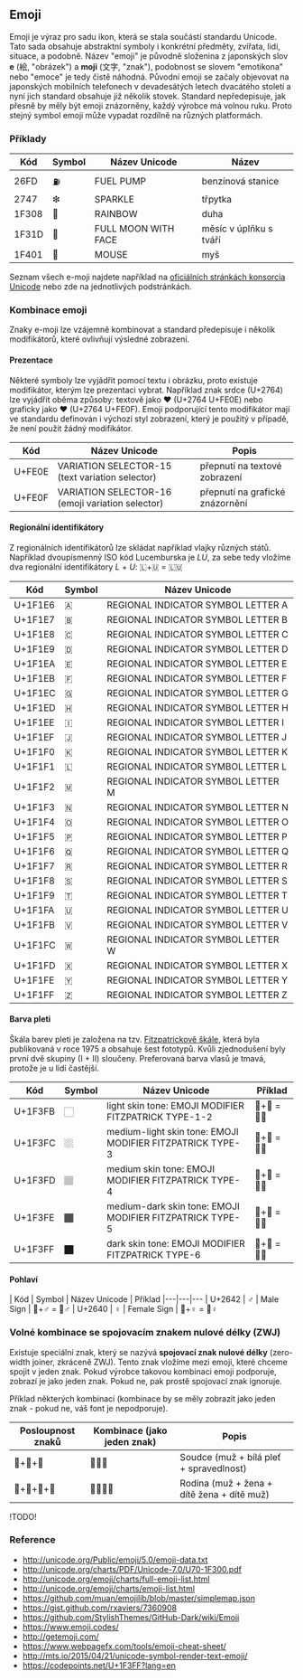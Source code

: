 ## Emoji

Emoji je výraz pro sadu ikon, která se stala součástí standardu Unicode.
Tato sada obsahuje abstraktní symboly i konkrétní předměty, zvířata, lidi, situace, a podobně.
Název "emoji" je původně složenina z japonských slov **e** (絵, "obrázek") a **moji** (文字, "znak"), podobnost se slovem "emotikona" nebo "emoce" je tedy čistě náhodná.
Původní emoji se začaly objevovat na japonských mobilních telefonech v devadesátých letech dvacátého století a nyní jich standard obsahuje již několik stovek.
Standard nepředepisuje, jak přesně by měly být emoji znázorněny, každý výrobce má volnou ruku. 
Proto stejný symbol emoji může vypadat rozdílně na různých platformách.

### Příklady

| Kód | Symbol | Název Unicode | Název
|---|---|---|---
|26FD|⛽|FUEL PUMP|benzínová stanice
|2747|❇|SPARKLE|třpytka
|1F308|🌈|RAINBOW|duha
|1F31D|🌝|FULL MOON WITH FACE|měsíc v úplňku s tváří
|1F401|🐁|MOUSE|myš

Seznam všech e-moji najdete například na [oficiálních stránkách konsorcia Unicode](http://unicode.org/emoji/charts/full-emoji-list.html) nebo zde na jednotlivých podstránkách.

### Kombinace emoji

Znaky e-moji lze vzájemně kombinovat a standard předepisuje i několik modifikátorů, které ovlivňují výsledné zobrazení.

#### Prezentace

Některé symboly lze vyjádřit pomocí textu i obrázku, proto existuje modifikátor, kterým lze prezentaci vybrat.
Například znak srdce (U+2764) lze vyjádřit oběma způsoby: textově jako ❤ (U+2764 U+FE0E) nebo graficky jako ❤️ (U+2764 U+FE0F).
Emoji podporující tento modifikátor mají ve standardu definován i výchozí styl zobrazení, který je použitý v případě, že není použit žádný modifikátor.

| Kód | Název Unicode | Popis
|---|---|---
|U+FE0E|VARIATION SELECTOR-15 (text variation selector)|přepnutí na textové zobrazení
|U+FE0F|VARIATION SELECTOR-16 (emoji variation selector)|přepnutí na grafické znázornění

#### Regionální identifikátory

Z regionálních identifikátorů lze skládat například vlajky různých států. 
Například dvoupísmenný ISO kód Lucemburska je *LU*, za sebe tedy vložíme dva regionální identifikátory *L* + *U*:
🇱+🇺 = 🇱🇺

| Kód | Symbol | Název Unicode
|---|---|---
| U+1F1E6 |🇦|REGIONAL INDICATOR SYMBOL LETTER A
| U+1F1E7 |🇧|REGIONAL INDICATOR SYMBOL LETTER B
| U+1F1E8 |🇨|REGIONAL INDICATOR SYMBOL LETTER C
| U+1F1E9 |🇩|REGIONAL INDICATOR SYMBOL LETTER D
| U+1F1EA |🇪|REGIONAL INDICATOR SYMBOL LETTER E
| U+1F1EB |🇫|REGIONAL INDICATOR SYMBOL LETTER F
| U+1F1EC |🇬|REGIONAL INDICATOR SYMBOL LETTER G
| U+1F1ED |🇭|REGIONAL INDICATOR SYMBOL LETTER H
| U+1F1EE |🇮|REGIONAL INDICATOR SYMBOL LETTER I
| U+1F1EF |🇯|REGIONAL INDICATOR SYMBOL LETTER J
| U+1F1F0 |🇰|REGIONAL INDICATOR SYMBOL LETTER K
| U+1F1F1 |🇱|REGIONAL INDICATOR SYMBOL LETTER L
| U+1F1F2 |🇲|REGIONAL INDICATOR SYMBOL LETTER M
| U+1F1F3 |🇳|REGIONAL INDICATOR SYMBOL LETTER N
| U+1F1F4 |🇴|REGIONAL INDICATOR SYMBOL LETTER O
| U+1F1F5 |🇵|REGIONAL INDICATOR SYMBOL LETTER P
| U+1F1F6 |🇶|REGIONAL INDICATOR SYMBOL LETTER Q
| U+1F1F7 |🇷|REGIONAL INDICATOR SYMBOL LETTER R
| U+1F1F8 |🇸|REGIONAL INDICATOR SYMBOL LETTER S
| U+1F1F9 |🇹|REGIONAL INDICATOR SYMBOL LETTER T
| U+1F1FA |🇺|REGIONAL INDICATOR SYMBOL LETTER U
| U+1F1FB |🇻|REGIONAL INDICATOR SYMBOL LETTER V
| U+1F1FC |🇼|REGIONAL INDICATOR SYMBOL LETTER W
| U+1F1FD |🇽|REGIONAL INDICATOR SYMBOL LETTER X
| U+1F1FE |🇾|REGIONAL INDICATOR SYMBOL LETTER Y
| U+1F1FF |🇿|REGIONAL INDICATOR SYMBOL LETTER Z

#### Barva pleti

Škála barev pleti je založena na tzv. [Fitzpatrickově škále](https://en.wikipedia.org/wiki/Fitzpatrick_scale), která byla publikovaná v roce 1975 a obsahuje šest fototypů.
Kvůli zjednodušení byly první dvě skupiny (I + II) sloučeny.
Preferovaná barva vlasů je tmavá, protože je u lidí častější.

| Kód | Symbol | Název Unicode | Příklad
|---|---|---|---
| U+1F3FB | 🏻 | light skin tone: EMOJI MODIFIER FITZPATRICK TYPE-1-2 | 🤷+🏻 = 🤷🏻
| U+1F3FC | 🏼 | medium-light skin tone: EMOJI MODIFIER FITZPATRICK TYPE-3 | 🤷+🏼 = 🤷🏼		
| U+1F3FD | 🏽 | medium skin tone: EMOJI MODIFIER FITZPATRICK TYPE-4	| 🤷+🏻 = 🤷🏽
| U+1F3FE | 🏾 | medium-dark skin tone: EMOJI MODIFIER FITZPATRICK TYPE-5| 🤷+🏾 = 🤷🏾
| U+1F3FF | 🏿 | dark skin tone: EMOJI MODIFIER FITZPATRICK TYPE-6| 🤷+🏿 = 🤷🏿

#### Pohlaví

| Kód | Symbol | Název Unicode | Příklad
|---|---|---
| U+2642 | ♂️ | Male Sign | 🤷+♂ = 🤷♂
| U+2640 | ♀️ | Female Sign | 🤷+♀️ = 🤷♀️

### Volné kombinace se spojovacím znakem nulové délky (ZWJ)

Existuje speciální znak, který se nazývá **spojovací znak nulové délky** (zero-width joiner, zkráceně ZWJ).
Tento znak vložíme mezi emoji, které chceme spojit v jeden znak.
Pokud výrobce takovou kombinaci emoji podporuje, zobrazí je jako jeden znak.
Pokud ne, pak prostě spojovací znak ignoruje.

Příklad některých kombinací (kombinace by se měly zobrazit jako jeden znak - pokud ne, váš font je nepodporuje).

| Posloupnost znaků | Kombinace (jako jeden znak) | Popis
|---|---|---
| 👨+🏻+‍⚖ | 👨🏻‍⚖️ | Soudce (muž + bílá pleť + spravedlnost) 
| 👨+👩+👦+👶 | 👨‍👩‍👦‍👶 | Rodina (muž + žena + dítě žena + dítě muž)

!TODO!

### Reference

- http://unicode.org/Public/emoji/5.0/emoji-data.txt
- http://unicode.org/charts/PDF/Unicode-7.0/U70-1F300.pdf
- http://unicode.org/emoji/charts/full-emoji-list.html
- http://unicode.org/emoji/charts/emoji-list.html
- https://github.com/muan/emojilib/blob/master/simplemap.json
- https://gist.github.com/rxaviers/7360908
- https://github.com/StylishThemes/GitHub-Dark/wiki/Emoji
- https://www.emoji.codes/
- http://getemoji.com/
- https://www.webpagefx.com/tools/emoji-cheat-sheet/
- http://mts.io/2015/04/21/unicode-symbol-render-text-emoji/
- https://codepoints.net/U+1F3FF?lang=en
